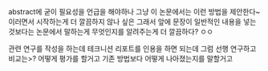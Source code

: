 abstract에 굳이 필요성을 언급을 해야하나
그냥 이 논문에서는 이런 방법을 제안한다~ 이러면서 시작하는게 더 깔끔하지 않나 싶은
그래서 앞에 문장이 일반적인 내용을 넣는것보다는 논문에서 말하는게 무엇인지를 알려주는게 더 깔끔하다? ㅇㅇ

관련 연구를 작성을 하는데
테크니션 리포트를 인용을 하면 되는데 그럼 선행 연구하고 비교는>?
어떻게 평가를 할거고 기존 방법보다 어떻게 나아졌는지를 말할거고
